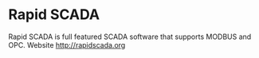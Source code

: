 Rapid SCADA
===========

Rapid SCADA is full featured SCADA software that supports MODBUS and OPC.
Website http://rapidscada.org
